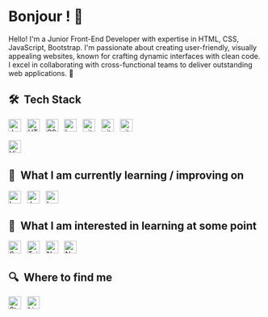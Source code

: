 # Bonjour ! 👋

Hello! I'm a Junior Front-End Developer with expertise in HTML, CSS, JavaScript, Bootstrap. I'm passionate about creating user-friendly, visually appealing websites, known for crafting dynamic interfaces with clean code. I excel in collaborating with cross-functional teams to deliver outstanding web applications. 🥐

## 🛠  Tech Stack

<a name="learning-now"></a>

[<img src="https://img.shields.io/badge/JavaScript-282C34?logo=javascript&logoColor=F7DF1E" alt="JavaScript logo" title="JavaScript" height="25" />][tech_tools_anchor]
&nbsp;
[<img src="https://img.shields.io/badge/HTML5-282C34?logo=html5&logoColor=E34F26" alt="HTML5 logo" title="HTML5" height="25" />][tech_tools_anchor]
&nbsp;
[<img src="https://img.shields.io/badge/CSS3-282C34?logo=css3&logoColor=1572B6" alt="CSS3 logo" title="CSS3" height="25" />][tech_tools_anchor]
&nbsp;
[<img src="https://img.shields.io/badge/-Bootstrap-141a20?style=flat&logo=bootstrap&logoColor=563D7C" alt="bootstrap logo" title="Bootstrap" height="25" />][tech_tools_anchor]
&nbsp;
[<img src="https://img.shields.io/badge/Figma-282C34?style=flat&logo=figma&logoColor=white" alt="git logo" title="Git" height="25" />][tech_tools_anchor]
&nbsp;
[<img src="https://img.shields.io/badge/-Git-141a20?style=flat&logo=git" alt="git logo" title="Git" height="25" />][tech_tools_anchor]
&nbsp;
[<img src="https://img.shields.io/badge/-GitHub-141a20?style=flat&logo=github" alt="git logo" title="Git" height="25" />][tech_tools_anchor]
&nbsp;

[<img src="https://img.shields.io/badge/VS%20Code-282C34?logo=visual-studio-code&logoColor=007ACC" alt="Visual Studio Code logo" title="Visual Studio Code" height="25" />][tech_tools_anchor]
&nbsp;
<a name="learning-next"></a>

## 📖  What I am currently learning / improving on

[<img src="https://img.shields.io/badge/-Bootstrap-141a20?style=flat&logo=bootstrap&logoColor=563D7C" alt="bootstrap logo" title="Bootstrap" height="25" />][tech_tools_anchor]
&nbsp;
[<img src="https://img.shields.io/badge/JavaScript-282C34?logo=javascript&logoColor=F7DF1E" alt="JavaScript logo" title="JavaScript" height="25" />][tech_tools_anchor]
&nbsp;
[<img src="https://img.shields.io/badge/Laravel-FF2D20?style=flat&logo=laravel&logoColor=white" alt="Laravel logo" title="Laravel" height="25" />][tech_tools_anchor]


## 👾  What I am interested in learning at some point

[<img src="https://img.shields.io/badge/Sass-282C34?logo=sass&logoColor=CC6699" alt="Sass logo" title="Sass" height="25" />][learning_next_anchor]
&nbsp;
[<img src="https://img.shields.io/badge/Tailwind%20CSS-282C34?logo=tailwind-css&logoColor=38B2AC" alt="Tailwind CSS logo" title="Tailwind CSS" height="25" />][learning_next_anchor]
&nbsp;
[<img src="https://img.shields.io/badge/Node.js-282C34?logo=node.js&logoColor=339933" alt="Node.js logo" title="Node.js" height="25" />][learning_next_anchor]
&nbsp;
[<img src="https://img.shields.io/badge/Next.js-282C34?logo=next.js&logoColor=FFFFFF" alt="Next.js logo" title="Next.js" height="25" />][learning_next_anchor]

## 🔍  Where to find me

[<img src="https://img.shields.io/badge/Gmail-D14836?style=flat&for-the-badge&logo=gmail&logoColor=white" alt="Stack Overflow logo" title="Gmail" height="25" />](mailto:aldoprianandii@gmail.com)
&nbsp;
[<img src="https://img.shields.io/badge/LinkedIn-282C34?logo=linkedin&logoColor=0077B5" alt="LinkedIn logo" title="LinkedIn" height="25" />](https://www.linkedin.com/in/aldoprianandi)

[tech_tools_anchor]: #bonjour--
[learning_now_anchor]: #learning-now
[learning_next_anchor]: #learning-next

<!-- 



<!--
**aldoprianandi/aldoprianandi** is a ✨ _special_ ✨ repository because its `README.md` (this file) appears on your GitHub profile.

Here are some ideas to get you started:

- 🔭 I’m currently working on ...
- 🌱 I’m currently learning ...
- 👯 I’m looking to collaborate on ...
- 🤔 I’m looking for help with ...
- 💬 Ask me about ...
- 📫 How to reach me: ...
- 😄 Pronouns: ...
- ⚡ Fun fact: ...
-->


